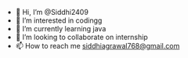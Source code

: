 - 👋 Hi, I’m @Siddhi2409
- 👀 I’m interested in codingg
- 🌱 I’m currently learning java
- 💞️ I’m looking to collaborate on internship 
- 📫 How to reach me siddhiagrawal768@gmail.com


<!---
Siddhi2409/Siddhi2409 is a ✨ special ✨ repository because its `README.md` (this file) appears on your GitHub profile.
You can click the Preview link to take a look at your changes.
--->
